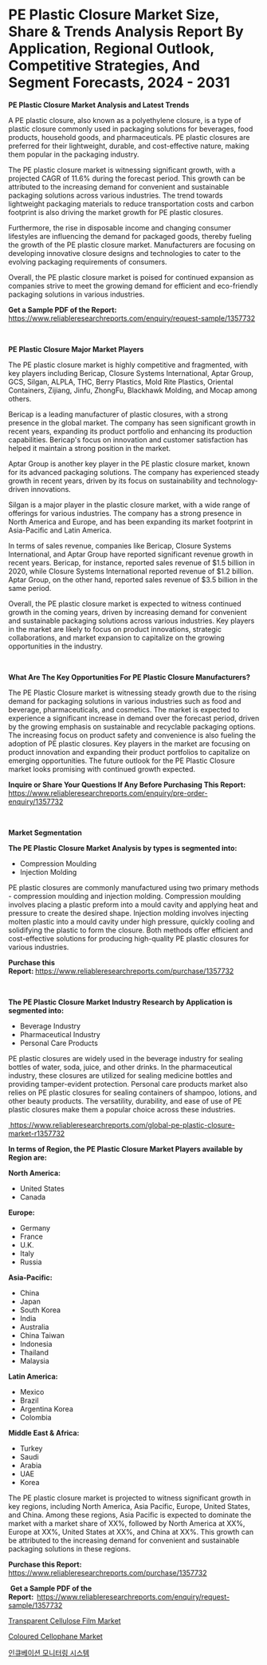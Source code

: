 <p><h1>PE Plastic Closure Market Size, Share & Trends Analysis Report By Application, Regional Outlook, Competitive Strategies, And Segment Forecasts, 2024 - 2031</h1></p><p><strong>PE Plastic Closure Market Analysis and Latest Trends</strong></p>
<p><p>A PE plastic closure, also known as a polyethylene closure, is a type of plastic closure commonly used in packaging solutions for beverages, food products, household goods, and pharmaceuticals. PE plastic closures are preferred for their lightweight, durable, and cost-effective nature, making them popular in the packaging industry.</p><p>The PE plastic closure market is witnessing significant growth, with a projected CAGR of 11.6% during the forecast period. This growth can be attributed to the increasing demand for convenient and sustainable packaging solutions across various industries. The trend towards lightweight packaging materials to reduce transportation costs and carbon footprint is also driving the market growth for PE plastic closures.</p><p>Furthermore, the rise in disposable income and changing consumer lifestyles are influencing the demand for packaged goods, thereby fueling the growth of the PE plastic closure market. Manufacturers are focusing on developing innovative closure designs and technologies to cater to the evolving packaging requirements of consumers.</p><p>Overall, the PE plastic closure market is poised for continued expansion as companies strive to meet the growing demand for efficient and eco-friendly packaging solutions in various industries.</p></p>
<p><strong>Get a Sample PDF of the Report:&nbsp;</strong> <a href="https://www.reliableresearchreports.com/enquiry/request-sample/1357732">https://www.reliableresearchreports.com/enquiry/request-sample/1357732</a></p>
<p>&nbsp;</p>
<p><strong>PE Plastic Closure Major Market Players</strong></p>
<p><p>The PE plastic closure market is highly competitive and fragmented, with key players including Bericap, Closure Systems International, Aptar Group, GCS, Silgan, ALPLA, THC, Berry Plastics, Mold Rite Plastics, Oriental Containers, Zijiang, Jinfu, ZhongFu, Blackhawk Molding, and Mocap among others.</p><p>Bericap is a leading manufacturer of plastic closures, with a strong presence in the global market. The company has seen significant growth in recent years, expanding its product portfolio and enhancing its production capabilities. Bericap's focus on innovation and customer satisfaction has helped it maintain a strong position in the market.</p><p>Aptar Group is another key player in the PE plastic closure market, known for its advanced packaging solutions. The company has experienced steady growth in recent years, driven by its focus on sustainability and technology-driven innovations.</p><p>Silgan is a major player in the plastic closure market, with a wide range of offerings for various industries. The company has a strong presence in North America and Europe, and has been expanding its market footprint in Asia-Pacific and Latin America.</p><p>In terms of sales revenue, companies like Bericap, Closure Systems International, and Aptar Group have reported significant revenue growth in recent years. Bericap, for instance, reported sales revenue of $1.5 billion in 2020, while Closure Systems International reported revenue of $1.2 billion. Aptar Group, on the other hand, reported sales revenue of $3.5 billion in the same period.</p><p>Overall, the PE plastic closure market is expected to witness continued growth in the coming years, driven by increasing demand for convenient and sustainable packaging solutions across various industries. Key players in the market are likely to focus on product innovations, strategic collaborations, and market expansion to capitalize on the growing opportunities in the industry.</p></p>
<p>&nbsp;</p>
<p><strong>What Are The Key Opportunities For PE Plastic Closure Manufacturers?</strong></p>
<p><p>The PE Plastic Closure market is witnessing steady growth due to the rising demand for packaging solutions in various industries such as food and beverage, pharmaceuticals, and cosmetics. The market is expected to experience a significant increase in demand over the forecast period, driven by the growing emphasis on sustainable and recyclable packaging options. The increasing focus on product safety and convenience is also fueling the adoption of PE plastic closures. Key players in the market are focusing on product innovation and expanding their product portfolios to capitalize on emerging opportunities. The future outlook for the PE Plastic Closure market looks promising with continued growth expected.</p></p>
<p><strong>Inquire or Share Your Questions If Any Before Purchasing This Report:</strong> <a href="https://www.reliableresearchreports.com/enquiry/pre-order-enquiry/1357732">https://www.reliableresearchreports.com/enquiry/pre-order-enquiry/1357732</a></p>
<p>&nbsp;</p>
<p><strong>Market Segmentation</strong></p>
<p><strong>The PE Plastic Closure Market Analysis by types is segmented into:</strong></p>
<p><ul><li>Compression Moulding</li><li>Injection Molding</li></ul></p>
<p><p>PE plastic closures are commonly manufactured using two primary methods - compression moulding and injection molding. Compression moulding involves placing a plastic preform into a mould cavity and applying heat and pressure to create the desired shape. Injection molding involves injecting molten plastic into a mould cavity under high pressure, quickly cooling and solidifying the plastic to form the closure. Both methods offer efficient and cost-effective solutions for producing high-quality PE plastic closures for various industries.</p></p>
<p><strong>Purchase this Report:&nbsp;</strong><a href="https://www.reliableresearchreports.com/purchase/1357732">https://www.reliableresearchreports.com/purchase/1357732</a></p>
<p>&nbsp;</p>
<p><strong>The PE Plastic Closure Market Industry Research by Application is segmented into:</strong></p>
<p><ul><li>Beverage Industry</li><li>Pharmaceutical Industry</li><li>Personal Care Products</li></ul></p>
<p><p>PE plastic closures are widely used in the beverage industry for sealing bottles of water, soda, juice, and other drinks. In the pharmaceutical industry, these closures are utilized for sealing medicine bottles and providing tamper-evident protection. Personal care products market also relies on PE plastic closures for sealing containers of shampoo, lotions, and other beauty products. The versatility, durability, and ease of use of PE plastic closures make them a popular choice across these industries.</p></p>
<p><a href="https://www.reliableresearchreports.com/global-pe-plastic-closure-market-r1357732">&nbsp;https://www.reliableresearchreports.com/global-pe-plastic-closure-market-r1357732</a></p>
<p><strong>In terms of Region, the PE Plastic Closure Market Players available by Region are:</strong></p>
<p>
    <p> <strong> North America: </strong>
        <ul>
            <li>United States</li>
            <li>Canada</li>
        </ul>
        </p> 
    <p> <strong> Europe: </strong>
        <ul>
            <li>Germany</li>
            <li>France</li>
            <li>U.K.</li>
            <li>Italy</li>
            <li>Russia</li>
        </ul>
        </p> 
    <p> <strong> Asia-Pacific: </strong>
        <ul>
            <li>China</li>
            <li>Japan</li>
            <li>South Korea</li>
            <li>India</li>
            <li>Australia</li>
            <li>China Taiwan</li>
            <li>Indonesia</li>
            <li>Thailand</li>
            <li>Malaysia</li>
        </ul>
        </p> 
    <p> <strong> Latin America: </strong>
        <ul>
            <li>Mexico</li>
            <li>Brazil</li>
            <li>Argentina Korea</li>
            <li>Colombia</li>
        </ul>
        </p> 
    <p> <strong> Middle East & Africa: </strong>
        <ul>
            <li>Turkey</li>
            <li>Saudi</li>
            <li>Arabia</li>
            <li>UAE</li>
            <li>Korea</li>
        </ul>
    </p>
    </p>
<p><p>The PE plastic closure market is projected to witness significant growth in key regions, including North America, Asia Pacific, Europe, United States, and China. Among these regions, Asia Pacific is expected to dominate the market with a market share of XX%, followed by North America at XX%, Europe at XX%, United States at XX%, and China at XX%. This growth can be attributed to the increasing demand for convenient and sustainable packaging solutions in these regions.</p></p>
<p><strong>Purchase this Report: </strong><a href="https://www.reliableresearchreports.com/purchase/1357732">https://www.reliableresearchreports.com/purchase/1357732</a></p>
<p>&nbsp;<strong>Get a Sample PDF of the Report:&nbsp;&nbsp;</strong><a href="https://www.reliableresearchreports.com/enquiry/request-sample/1357732">https://www.reliableresearchreports.com/enquiry/request-sample/1357732</a></p>
<p><strong></strong></p>
<p><p><a href="https://github.com/crlaem461/Market-Research-Report-List-1/blob/main/transparent-cellulose-film-market.md">Transparent Cellulose Film Market</a></p><p><a href="https://github.com/refatkhan11277/Market-Research-Report-List-1/blob/main/coloured-cellophane-market.md">Coloured Cellophane Market</a></p><p><a href="https://medium.com/@elod.85/%EB%B6%80%ED%99%94-%EB%AA%A8%EB%8B%88%ED%84%B0%EB%A7%81-%EC%8B%9C%EC%8A%A4%ED%85%9C-%EC%8B%9C%EC%9E%A5-%EA%B7%9C%EB%AA%A8-%EC%A0%90%EC%9C%A0%EC%9C%A8-%EB%B0%8F-%ED%8A%B8%EB%A0%8C%EB%93%9C-%EB%B6%84%EC%84%9D-%EB%B3%B4%EA%B3%A0%EC%84%9C-%EC%A0%9C%ED%92%88-%EC%98%A4%ED%86%A0%EB%A7%A4%ED%8B%B1-%EB%A7%A4%EB%89%B4%EC%96%BC-%EB%B3%84-%EB%B0%8F-%EC%84%B8%EA%B7%B8%EB%A8%BC%ED%8A%B8-%EC%98%88%EC%B8%A1-2024-2031-2591eb27801d">인큐베이션 모니터링 시스템</a></p></p>